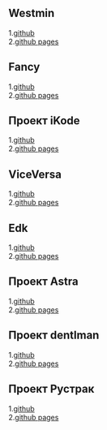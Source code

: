 ## Westmin

1.<a traget="_blank" href="https://github.com/r4skolov/westmin">github</a><br>
2.<a traget="_blank" href="https://r4skolov.github.io/westmin/index.html">github pages</a><br>

## Fancy

1.<a traget="_blank" href="https://github.com/r4skolov/fancy">github</a><br>
2.<a traget="_blank" href="https://r4skolov.github.io/fancy/index.html">github pages</a><br>

## Проект iKode

1.<a traget="_blank" href="https://github.com/r4skolov/iKode">github</a><br>
2.<a traget="_blank" href="https://r4skolov.github.io/iKode/index.html">github pages</a><br>

## ViceVersa

1.<a traget="_blank" href="https://github.com/r4skolov/viceversa">github</a><br>
2.<a traget="_blank" href="https://r4skolov.github.io/viceversa/index.html">github pages</a><br>

## Edk

1.<a traget="_blank" href="https://github.com/r4skolov/edkkpk">github</a><br>
2.<a traget="_blank" href="https://r4skolov.github.io/edkkpk/index.html">github pages</a><br>

## Проект Astra

1.<a traget="_blank" href="https://github.com/r4skolov/astra">github</a><br>
2.<a traget="_blank" href="https://r4skolov.github.io/astra/index.html">github pages</a><br>

## Проект dentlman

1.<a traget="_blank" href="https://github.com/r4skolov/dentlman">github</a><br>
2.<a traget="_blank" href="https://r4skolov.github.io/dentlman/index.html">github pages</a><br>

## Проект Рустрак

1.<a traget="_blank" href="https://github.com/r4skolov/rustrack">github</a><br>
2.<a traget="_blank" href="https://r4skolov.github.io/rustruck/index.html">github pages</a><br>

